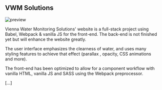 ## VWM Solutions
![preview](https://i.ibb.co/1GLXQ2H/vwm.png)

Vienna Water Monitoring Solutions' website is a full-stack project using Babel, Webpack & vanilla JS for the front-end. The back-end is not finished yet but will enhance the website greatly.

The user interface emphasizes the clearness of water, and uses many styling features to achieve that effect (parallax , opacity, CSS animations and more).

The front-end has been optimized to allow for a component workflow with vanilla HTML, vanilla JS and SASS using the Webpack preprocessor.

[...]